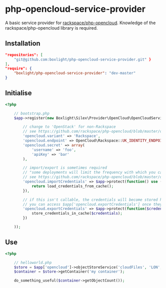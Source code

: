 php-opencloud-service-provider
==============================

A basic service provider for [rackspace/php-opencloud](https://github.com/rackspace/php-opencloud). Knowledge of the rackspace/php-opencloud library is required.

Installation
------------

```json
"repositories": [
    "git@github.com:boxlight/php-opencloud-service-provider.git" }
],
"require": {
    "boxlight/php-opencloud-service-provider": "dev-master"
}
```

Initialise
----------

```php
<?php

    // bootstrap.php
    $app->register(new Boxlight\Silex\Provider\OpenCloud\OpenCloudServiceProvider(), array(

        // change to 'OpenStack' for non-Rackspace
        // see https://github.com/rackspace/php-opencloud/blob/master/docs/userguide/authentication.md#authenticating-against-openstack-clouds
        'opencloud.variant' => 'Rackspace',
        'opencloud.endpoint' => OpenCloud\Rackspace::UK_IDENTITY_ENDPOINT,
        'opencloud.secret' => array(
            'username' => 'foo',
            'apiKey' => 'bar'
        ),

        // import/export is sometimes required
        // "some deployments will limit the frequency with which you can authenticate."
        // see https://github.com/rackspace/php-opencloud/blob/master/docs/userguide/authentication.md#credential-caching
        'opencloud.importCredentials' => $app->protect(function() use ($app) {
            return load_credentials_from_cache();
        }),

        // if this isn't callable, the credentials will become stored here
        // you can access $app['opencloud.exportCredentials'] once they have
        'opencloud.exportCredentials' => $app->protect(function($credentials) use ($app) {
            store_credentials_in_cache($credentials);
        })

    ));
```

Use
---

```php
<?php

    // helloworld.php
    $store = $app['opencloud']->objectStoreService('cloudFiles', 'LON', 'publicURL');
    $container = $store->getContainer('my container');

    do_something_useful($container->getObjectCount());
```
